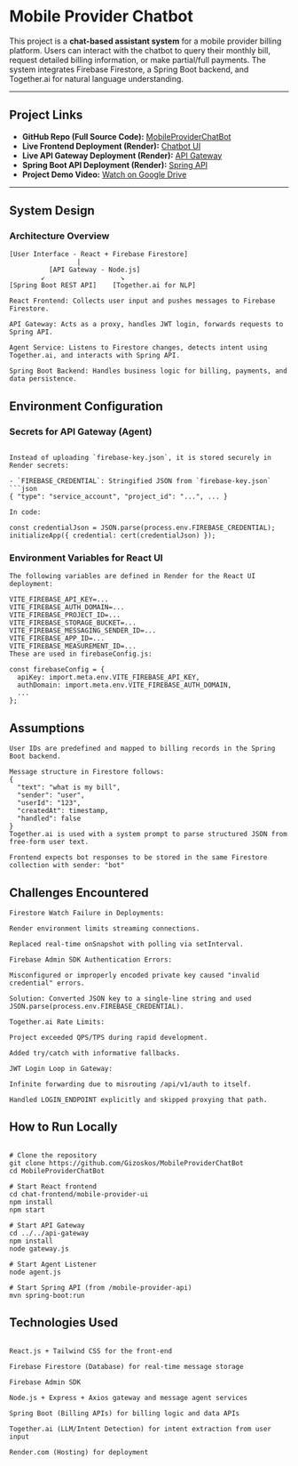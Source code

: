 # Mobile Provider Chatbot

This project is a **chat-based assistant system** for a mobile provider billing platform. Users can interact with the chatbot to query their monthly bill, request detailed billing information, or make partial/full payments. The system integrates Firebase Firestore, a Spring Boot backend, and Together.ai for natural language understanding.

---

## Project Links

- **GitHub Repo (Full Source Code):** [MobileProviderChatBot](https://github.com/Gizoskos/MobileProviderChatBot)
- **Live Frontend Deployment (Render):** [Chatbot UI](https://mobileproviderchatbot.onrender.com)
- **Live API Gateway Deployment (Render):** [API Gateway](https://mobileprovidergateway-ufhx.onrender.com)
- **Spring Boot API Deployment (Render):** [Spring API](https://mobile-provider-api.onrender.com)
- **Project Demo Video:** [Watch on Google Drive](https://drive.google.com/drive/folders/1rY0ePM2BiBv2Xq1WmcE1I03ddwv3HUVS?usp=drive_link)
---

## System Design

### Architecture Overview

```plaintext
[User Interface - React + Firebase Firestore]
                 |
          [API Gateway - Node.js]
        ↙                   ↘
[Spring Boot REST API]    [Together.ai for NLP]

React Frontend: Collects user input and pushes messages to Firebase Firestore.

API Gateway: Acts as a proxy, handles JWT login, forwards requests to Spring API.

Agent Service: Listens to Firestore changes, detects intent using Together.ai, and interacts with Spring API.

Spring Boot Backend: Handles business logic for billing, payments, and data persistence.
```
## Environment Configuration

### Secrets for API Gateway (Agent)

```plaintext

Instead of uploading `firebase-key.json`, it is stored securely in Render secrets:

- `FIREBASE_CREDENTIAL`: Stringified JSON from `firebase-key.json`
```json
{ "type": "service_account", "project_id": "...", ... }

In code:

const credentialJson = JSON.parse(process.env.FIREBASE_CREDENTIAL);
initializeApp({ credential: cert(credentialJson) });
```
### Environment Variables for React UI
```plaintext
The following variables are defined in Render for the React UI deployment:

VITE_FIREBASE_API_KEY=...
VITE_FIREBASE_AUTH_DOMAIN=...
VITE_FIREBASE_PROJECT_ID=...
VITE_FIREBASE_STORAGE_BUCKET=...
VITE_FIREBASE_MESSAGING_SENDER_ID=...
VITE_FIREBASE_APP_ID=...
VITE_FIREBASE_MEASUREMENT_ID=...
These are used in firebaseConfig.js:

const firebaseConfig = {
  apiKey: import.meta.env.VITE_FIREBASE_API_KEY,
  authDomain: import.meta.env.VITE_FIREBASE_AUTH_DOMAIN,
  ...
};
```
## Assumptions
```plaintext
User IDs are predefined and mapped to billing records in the Spring Boot backend.

Message structure in Firestore follows:
{
  "text": "what is my bill",
  "sender": "user",
  "userId": "123",
  "createdAt": timestamp,
  "handled": false
}
Together.ai is used with a system prompt to parse structured JSON from free-form user text.

Frontend expects bot responses to be stored in the same Firestore collection with sender: "bot"
```


## Challenges Encountered
```plaintext
Firestore Watch Failure in Deployments:

Render environment limits streaming connections.

Replaced real-time onSnapshot with polling via setInterval.

Firebase Admin SDK Authentication Errors:

Misconfigured or improperly encoded private key caused "invalid credential" errors.

Solution: Converted JSON key to a single-line string and used JSON.parse(process.env.FIREBASE_CREDENTIAL).

Together.ai Rate Limits:

Project exceeded QPS/TPS during rapid development.

Added try/catch with informative fallbacks.

JWT Login Loop in Gateway:

Infinite forwarding due to misrouting /api/v1/auth to itself.

Handled LOGIN_ENDPOINT explicitly and skipped proxying that path.
```
## How to Run Locally
```plaintext

# Clone the repository
git clone https://github.com/Gizoskos/MobileProviderChatBot
cd MobileProviderChatBot

# Start React frontend
cd chat-frontend/mobile-provider-ui
npm install
npm start

# Start API Gateway
cd ../../api-gateway
npm install
node gateway.js

# Start Agent Listener
node agent.js

# Start Spring API (from /mobile-provider-api)
mvn spring-boot:run
```
## Technologies Used
```plaintext

React.js + Tailwind CSS for the front-end

Firebase Firestore (Database) for real-time message storage

Firebase Admin SDK

Node.js + Express + Axios gateway and message agent services

Spring Boot (Billing APIs) for billing logic and data APIs

Together.ai (LLM/Intent Detection) for intent extraction from user input

Render.com (Hosting) for deployment
```

